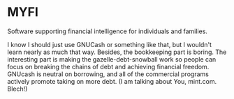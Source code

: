 
# MYFI

Software supporting financial intelligence for individuals and families.

I know I should just use GNUCash or something like that, but I wouldn't learn
nearly as much that way.  Besides, the bookkeeping part is boring. The interesting
part is making the gazelle-debt-snowball work so people can focus on breaking
the chains of debt and achieving financial freedom. GNUcash is neutral on
borrowing, and all of the commercial programs actively promote taking on more
debt. (I am talking about You, mint.com. Blech!)
